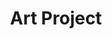---
layout: other-video
permalink: /art-project
title: Art Project
video_number: 81
release_date: 2000-01-01
description: 
cast: 
video_info:
  - 
video_available: false
medium: live action
old_cm_description: |
  I had a "time & motion" class which dealt with creating patterns and sequences in various mediums. One of the assignments we had involved shooting a video of a sequence of shots of somebody doing an action. I got carried away and made a movie about an art student who attempts to carry his heavy project, a giant mouse trap, from the classroom, back to his apartment. Along the way, he has to squeeze into an elevator. When crossing the street, pieces of the project keep dropping and he has to pick them up. People who have taken the three-dimensional design course know exactly what I'm talking about, because that's what they have to endure. What I like so much about this video is that it's a true story and George, the actor, appeared to be very natural.
james_old_star_rating: 4
james_old_number_rating: 8
---